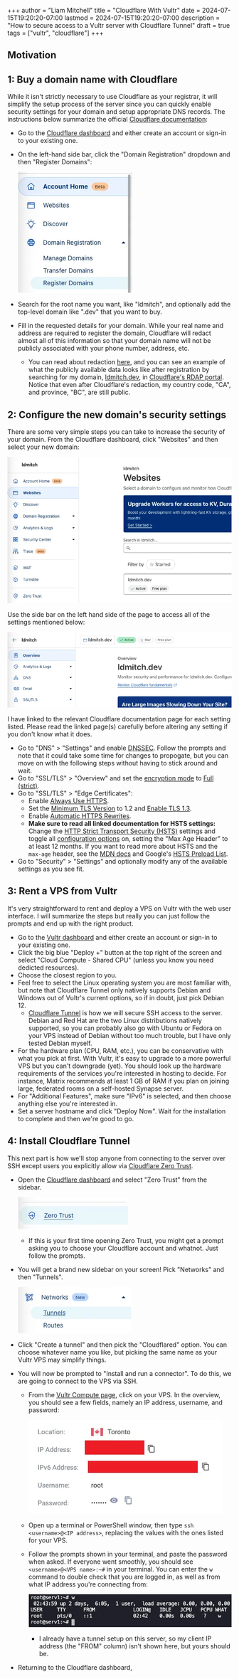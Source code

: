 +++
author = "Liam Mitchell"
title = "Cloudflare With Vultr"
date = 2024-07-15T19:20:20-07:00
lastmod = 2024-07-15T19:20:20-07:00
description = "How to secure access to a Vultr server with Cloudflare Tunnel"
draft = true
tags = ["vultr", "cloudflare"]
+++

## Motivation

## 1: Buy a domain name with Cloudflare

While it isn't strictly necessary to use Cloudflare as your registrar, it will
simplify the setup process of the server since you can quickly enable security
settings for your domain and setup appropriate DNS records. The instructions
below summarize the official
[Cloudflare documentation](https://developers.cloudflare.com/registrar/get-started/register-domain):

- Go to the [Cloudflare dashboard](https://dash.cloudflare.com/) and either
  create an account or sign-in to your existing one.
- On the left-hand side bar, click the "Domain Registration" dropdown and then
  "Register Domains":
  
  ![Cloudflare dashboard sidebar](cloudflare-dashboard-sidebar.webp)

- Search for the root name you want, like "ldmitch", and optionally add the
  top-level domain like ".dev" that you want to buy.
- Fill in the requested details for your domain. While your real name and
  address are required to register the domain, Cloudflare will redact almost all
  of this information so that your domain name will not be publicly associated
  with your phone number, address, etc.
  - You can read about redaction [here](https://developers.cloudflare.com/registrar/account-options/whois-redaction/),
    and you can see an example of what the publicly available data looks like
    after registration by searching for my domain, [ldmitch.dev](https://ldmitch.dev),
    in [Cloudflare's RDAP portal](https://rdap.cloudflare.com). Notice that even
    after Cloudflare's redaction, my country code, "CA", and province, "BC", are
    still public.

## 2: Configure the new domain's security settings

There are some very simple steps you can take to increase the security of your
domain. From the Cloudflare dashboard, click "Websites" and then select your new
domain: 

![websites section](cloudflare-websites-sidebar.webp) 

Use the side bar on the left hand side of the page to access all of the settings
mentioned below:

![website sidebar](website-sidebar.webp)

I have linked to the relevant Cloudflare documentation page for each setting
listed. Please read the linked page(s) carefully before altering any setting if
you don't know what it does.

- Go to "DNS" > "Settings" and enable [DNSSEC](https://developers.cloudflare.com/dns/dnssec/).
  Follow the prompts and note that it could take some time for changes to
  propogate, but you can move on with the following steps without having to
  stick around and wait.
- Go to "SSL/TLS" > "Overview" and set the
  [encryption mode](https://developers.cloudflare.com/ssl/origin-configuration/ssl-modes/)
  to [Full (strict)](https://developers.cloudflare.com/ssl/origin-configuration/ssl-modes/full-strict/).
- Go to "SSL/TLS" > "Edge Certificates":
  - Enable [Always Use HTTPS](https://developers.cloudflare.com/ssl/edge-certificates/additional-options/always-use-https/).
  - Set the [Minimum TLS Version](https://developers.cloudflare.com/ssl/edge-certificates/additional-options/minimum-tls/)
    to 1.2 and [Enable TLS 1.3](https://developers.cloudflare.com/ssl/edge-certificates/additional-options/tls-13/).
  - Enable [Automatic HTTPS Rewrites](https://developers.cloudflare.com/ssl/edge-certificates/additional-options/automatic-https-rewrites/).
  - **Make sure to read all linked documentation for HSTS settings:** Change the
    [HTTP Strict Transport Security (HSTS)](https://developers.cloudflare.com/ssl/edge-certificates/additional-options/http-strict-transport-security/)
    settings and toggle all [configuration options](https://developers.cloudflare.com/ssl/edge-certificates/additional-options/http-strict-transport-security/#configuration-settings) on, setting the "Max Age Header" to at least 12 months. If you want to read more
    about HSTS and the `max-age` header, see the
    [MDN docs](https://developer.mozilla.org/en-US/docs/Web/HTTP/Headers/Strict-Transport-Security)
    and Google's [HSTS Preload List](https://hstspreload.org).
- Go to "Security" > "Settings" and optionally modify any of the available
  settings as you see fit.

## 3: Rent a VPS from Vultr

It's very straightforward to rent and deploy a VPS on Vultr with the web user
interface. I will summarize the steps but really you can just follow the prompts
and end up with the right product.

- Go to the [Vultr dashboard](https://my.vultr.com) and either create an account
  or sign-in to your existing one.
- Click the big blue "Deploy +" button at the top right of the screen and select
  "Cloud Compute - Shared CPU" (unless you know you need dedicted resources).
- Choose the closest region to you.
- Feel free to select the Linux operating system you are most familiar with, but
  note that Cloudflare Tunnel only natively supports Debian and Windows out of
  Vultr's current options, so if in doubt, just pick Debian 12.
  - [Cloudflare Tunnel](https://developers.cloudflare.com/cloudflare-one/connections/connect-networks/)
    is how we will secure SSH access to the server. Debian and Red Hat are the
    two Linux distributions natively supported, so you can probably also go with
    Ubuntu or Fedora on your VPS instead of Debian without too much trouble, but
    I have only tested Debian myself.
- For the hardware plan (CPU, RAM, etc.), you can be conservative with what you
  pick at first. With Vultr, it's easy to upgrade to a more powerful VPS but you
  can't downgrade (yet). You should look up the hardware requirements of the
  services you're interested in hosting to decide. For instance, Matrix
  recommends at least 1 GB of RAM if you plan on joining large, federated rooms
  on a self-hosted Synapse server.
- For "Additional Features", make sure "IPv6" is selected, and then choose
  anything else you're interested in.
- Set a server hostname and click "Deploy Now". Wait for the installation to
  complete and then we're good to go.

## 4: Install Cloudflare Tunnel

This next part is how we'll stop anyone from connecting to the server over SSH
except users you explicitly allow via
[Cloudflare Zero Trust](https://developers.cloudflare.com/cloudflare-one/).

- Open the [Cloudflare dashboard](https://dash.cloudflare.com) and select "Zero
  Trust" from the sidebar.

  ![zero trust](zero-trust.webp)

  - If this is your first time opening Zero Trust, you might get a prompt asking
    you to choose your Cloudflare account and whatnot. Just follow the prompts.
- You will get a brand new sidebar on your screen! Pick "Networks" and then
  "Tunnels".

  ![networks-tunnels](networks-tunnels.webp)

- Click "Create a tunnel" and then pick the "Cloudflared" option. You can choose
  whatever name you like, but picking the same name as your Vultr VPS may
  simplify things.
- You will now be prompted to "Install and run a connector". To do this, we are
  going to connect to the VPS via SSH.
  - From the [Vultr Compute page](https://developers.cloudflare.com/cloudflare-one/),
    click on your VPS. In the overview, you should see a few fields, namely an
    IP address, username, and password:

    ![Vultr-server-overview](server-overview.webp)

  - Open up a terminal or PowerShell window, then type
    `ssh <username>@<IP address>`, replacing the values with the ones listed
    for your VPS.
  - Follow the prompts shown in your terminal, and paste the password when
    asked. If everyone went smoothly, you should see `<username>@<VPS name>:~#`
    in your terminal. You can enter the `w` command to double check that you are
    logged in, as well as from what IP address you're connecting from:

    ![w-command](w.webp)

    - I already have a tunnel setup on this server, so my client IP address (the
      "FROM" column) isn't shown here, but yours should be.
- Returning to the Cloudflare dashboard, 
